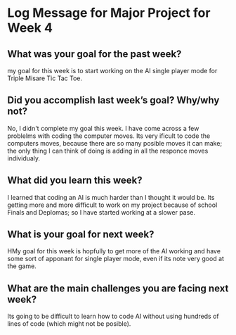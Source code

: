 # Log Message for Major Project for Week 4
## What was your goal for the past week?

my goal for this week is to start working on the AI single player mode for Triple Misare Tic Tac Toe.

## Did you accomplish last week’s goal? Why/why not?

No, I didn't complete my goal this week.  I have come across a few problelms with coding the computer moves.  Its very ificult to code the computers moves, because there are so many posible moves it can make; the only thing I can think of doing is adding in all the responce moves individualy.  

## What did you learn this week?

I learned that coding an AI is much harder than I thought it would be.  Its getting more and more difficult to work on my project because of school Finals and Deplomas; so I have started working at a slower pase.

## What is your goal for next week?

HMy goal for this week is hopfully to get more of the AI working and have some sort of apponant for single player mode, even if its note very good at the game.

## What are the main challenges you are facing next week?

Its going to be difficult to learn how to code AI without using hundreds of lines of code (which might not be posible).

